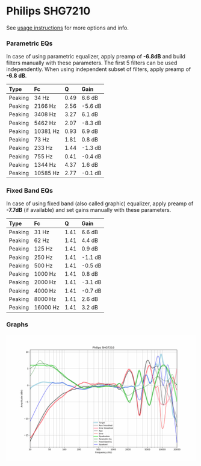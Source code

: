 # Philips SHG7210
See [usage instructions](https://github.com/jaakkopasanen/AutoEq#usage) for more options and info.

### Parametric EQs
In case of using parametric equalizer, apply preamp of **-6.8dB** and build filters manually
with these parameters. The first 5 filters can be used independently.
When using independent subset of filters, apply preamp of **-6.8 dB**.

| Type    | Fc       |    Q | Gain    |
|:--------|:---------|:-----|:--------|
| Peaking | 34 Hz    | 0.49 | 6.6 dB  |
| Peaking | 2166 Hz  | 2.56 | -5.6 dB |
| Peaking | 3408 Hz  | 3.27 | 6.1 dB  |
| Peaking | 5462 Hz  | 2.07 | -8.3 dB |
| Peaking | 10381 Hz | 0.93 | 6.9 dB  |
| Peaking | 73 Hz    | 1.81 | 0.8 dB  |
| Peaking | 233 Hz   | 1.44 | -1.3 dB |
| Peaking | 755 Hz   | 0.41 | -0.4 dB |
| Peaking | 1344 Hz  | 4.37 | 1.6 dB  |
| Peaking | 10585 Hz | 2.77 | -0.1 dB |

### Fixed Band EQs
In case of using fixed band (also called graphic) equalizer, apply preamp of **-7.7dB**
(if available) and set gains manually with these parameters.

| Type    | Fc       |    Q | Gain    |
|:--------|:---------|:-----|:--------|
| Peaking | 31 Hz    | 1.41 | 6.6 dB  |
| Peaking | 62 Hz    | 1.41 | 4.4 dB  |
| Peaking | 125 Hz   | 1.41 | 0.9 dB  |
| Peaking | 250 Hz   | 1.41 | -1.1 dB |
| Peaking | 500 Hz   | 1.41 | -0.5 dB |
| Peaking | 1000 Hz  | 1.41 | 0.8 dB  |
| Peaking | 2000 Hz  | 1.41 | -3.1 dB |
| Peaking | 4000 Hz  | 1.41 | -0.7 dB |
| Peaking | 8000 Hz  | 1.41 | 2.6 dB  |
| Peaking | 16000 Hz | 1.41 | 3.2 dB  |

### Graphs
![](./Philips%20SHG7210.png)